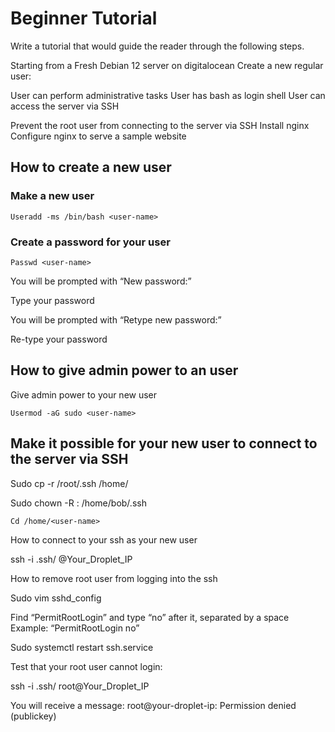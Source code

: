 <h1>Beginner Tutorial</h1>


Write a tutorial that would guide the reader through the following steps.

Starting from a Fresh Debian 12 server on digitalocean
Create a new regular user:

User can perform administrative tasks
User has bash as login shell
User can access the server via SSH


Prevent the root user from connecting to the server via SSH
Install nginx
Configure nginx to serve a sample website


<h2>How to create a new user</h2>


<h3>Make a new user</h3>

```Useradd -ms /bin/bash <user-name>```

<h3>Create a password for your user</h3>

```Passwd <user-name>```


You will be prompted with “New password:”

Type your password

You will be prompted with “Retype new password:”

Re-type your password 

<h2>How to give admin power to an user</h2>

Give admin power to your new user

```Usermod -aG sudo <user-name>```


<h2>Make it possible for your new user to connect to the server via SSH</h2>

Sudo cp -r /root/.ssh /home/<user-name>

Sudo chown -R <user-name>:<user-group> /home/bob/.ssh

    Cd /home/<user-name>

How to connect to your ssh as your new user

ssh -i .ssh/<key-name> <user-name>@Your_Droplet_IP


How to remove root user from logging into the ssh

Sudo vim sshd_config

Find “PermitRootLogin” and type “no” after it, separated by a space
Example: “PermitRootLogin no”

Sudo systemctl restart ssh.service

Test that your root user cannot login:

ssh -i .ssh/<key-name> root@Your_Droplet_IP

You will receive a message:
root@your-droplet-ip: Permission denied (publickey)
